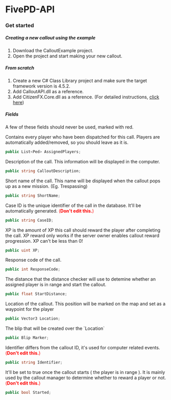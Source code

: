 # FivePD-API

### Get started

##### Creating a new callout using the example
1. Download the CalloutExample project.
2. Open the project and start making your new callout.

##### From scratch
1. Create a new C# Class Library project and make sure the target framework version is 4.5.2.
2. Add CalloutAPI.dll as a reference.
3. Add CitizenFX.Core.dll as a reference.
(For detailed instructions, [click here](https://docs.fivem.net/docs/scripting-manual/runtimes/csharp/ "refer here"))

##### Fields

A few of these fields should never be used, marked with red.

Contains every player who have been dispatched for this call. Players are automatically added/removed, so you should leave as it is.
```cs
public List<Ped> AssignedPlayers;
```
Description of the call. This information will be displayed in the computer.
```cs
public string CalloutDescription;
```
Short name of the call. This name will be displayed when the callout pops up as a new mission. (Eg. Trespassing)
```cs
public string ShortName;
```
Case ID is the unique identifier of the call in the database. It'll be automatically generated. <span style="color:red;">(**Don't edit this.**)</span>
```cs
public string CaseID;
```
XP is the amount of XP this call should reward the player after completing the call. XP reward only works if the server owner enables callout reward progression. XP can't be less than 0!
```cs
public uint XP;
```
Response code of the call.
```cs
public int ResponseCode;
```
The distance that the distance checker will use to detemine whether an assigned player is in range and start the callout.
```cs
public float StartDistance;
```
Location of the callout. This position will be marked on the map and set as a waypoint for the player
```cs
public Vector3 Location;
```
The blip that will be created over the \`Location`
```cs
public Blip Marker;
```
Identifier differs from the callout ID, it's used for computer related events. <span style="color:red;">(**Don't edit this.**)</span>
```cs
public string Identifier;
```
It'll be set to true once the callout starts ( the player is in range ).
It is mainly used by the callout manager to determine whether to reward a player or not.
<span style="color:red;">(**Don't edit this.**)</span>
```cs
public bool Started;
```

